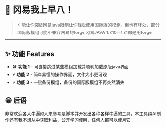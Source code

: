 # 🚀 冈易我上早八！
  
> ⚡ 能让你突破冈易java限制让你轻松使用国际版的模组，但也有坏处，部分国际版模组可能不兼容网易的forge
冈易JAVA 1.7.10--1.21都是用forge

---

## ✨ 功能 Features

- 🛠 **功能 1** - 可直接跳过某些模组加载并顺利加载原版java界面  
- ⚡ **功能 2** - 简单易懂的操作界面，文件大小更可观  
- ⚡ **功能 3** - 一键备份模组，备份的国际版模组不再突然消失

## 😁 后语  

非常欢迎各大牛逼的人来参考是脚本并开发出各种各样牛逼的工具，本工具纯AI制作还有我不想从中获取利益，公开学习使用，任何人都可以使用它

